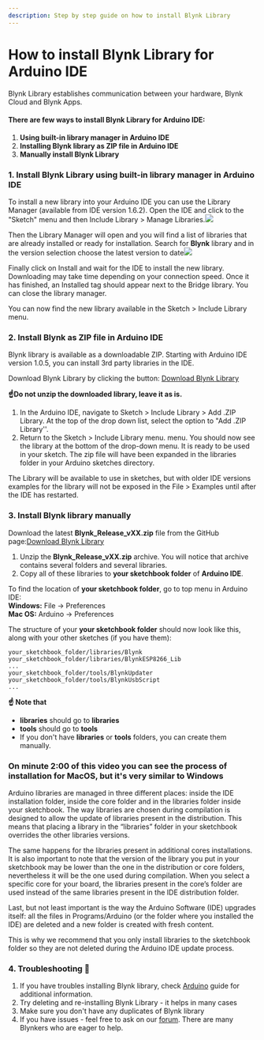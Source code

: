 ```yaml
---
description: Step by step guide on how to install Blynk Library
---
```


# How to install Blynk Library for Arduino IDE

Blynk Library establishes communication between your hardware, Blynk Cloud and Blynk Apps.&#x20;

#### There are few ways to install Blynk Library for Arduino IDE: <a href="#there-are-few-ways-to-install-blynk-library-for-arduino-ide" id="there-are-few-ways-to-install-blynk-library-for-arduino-ide"></a>

1. **Using built-in library manager in Arduino IDE**
2. **Installing Blynk library as ZIP file in Arduino IDE**
3. **Manually install Blynk Library**

### 1. Install Blynk Library using built-in library manager in Arduino IDE <a href="#1-install-blynk-library-using-built-in-library-manager-in-arduino-ide" id="1-install-blynk-library-using-built-in-library-manager-in-arduino-ide"></a>

To install a new library into your Arduino IDE you can use the Library Manager (available from IDE version 1.6.2). Open the IDE and click to the "Sketch" menu and then Include Library > Manage Libraries.![](https://blynk.intercom-attachments-1.com/i/o/166433746/acccf446076ff541d782d143/LibraryManager\_1.png)

Then the Library Manager will open and you will find a list of libraries that are already installed or ready for installation. Search for **Blynk** library and in the version selection choose the latest version to date![](https://downloads.intercomcdn.com/i/o/166428160/2f77559f97b573848291b0b8/Screen+Shot+2019-11-27+at+2.33.38+PM.png)

Finally click on Install and wait for the IDE to install the new library. Downloading may take time depending on your connection speed. Once it has finished, an Installed tag should appear next to the Bridge library. You can close the library manager.

You can now find the new library available in the Sketch > Include Library menu.

### 2. Install Blynk as ZIP file in Arduino IDE <a href="#2-install-blynk-as-zip-file-in-arduino-ide" id="2-install-blynk-as-zip-file-in-arduino-ide"></a>

Blynk library is available as a downloadable ZIP. Starting with Arduino IDE version 1.0.5, you can install 3rd party libraries in the IDE.&#x20;

Download Blynk Library by clicking the button: [Download Blynk Library](https://github.com/blynkkk/blynk-library/releases/latest)

**☝️Do not unzip the downloaded library, leave it as is.**

1. In the Arduino IDE, navigate to Sketch > Include Library > Add .ZIP Library. At the top of the drop down list, select the option to "Add .ZIP Library''.
2. Return to the Sketch > Include Library menu. menu. You should now see the library at the bottom of the drop-down menu. It is ready to be used in your sketch. The zip file will have been expanded in the libraries folder in your Arduino sketches directory.

The Library will be available to use in sketches, but with older IDE versions examples for the library will not be exposed in the File > Examples until after the IDE has restarted.

### 3. Install Blynk library manually <a href="#3-install-blynk-library-manually" id="3-install-blynk-library-manually"></a>

Download the latest **Blynk\_Release\_vXX.zip** file from the GitHub page:[Download Blynk Library](https://github.com/blynkkk/blynk-library/releases/latest)

1. Unzip the **Blynk\_Release\_vXX.zip** archive. You will notice that archive contains several folders and several libraries.
2. Copy all of these libraries to **your sketchbook folder** of **Arduino IDE**.&#x20;

To find the location of **your sketchbook folder**, go to top menu in Arduino IDE:\
**Windows:** File → Preferences\
**Mac OS:** Arduino → Preferences

The structure of your **your sketchbook folder** should now look like this, along with your other sketches (if you have them):

```
your_sketchbook_folder/libraries/Blynk
your_sketchbook_folder/libraries/BlynkESP8266_Lib
...
your_sketchbook_folder/tools/BlynkUpdater
your_sketchbook_folder/tools/BlynkUsbScript
...
```

**☝️ Note that**&#x20;

* **libraries** should go to **libraries**&#x20;
* **tools** should go to **tools**
* If you don't have **libraries** or **tools** folders, you can create them manually.

### On minute 2:00 of this video you can see the process of installation for MacOS, but it's very similar to Windows <a href="#on-minute-200-of-this-video-you-can-see-the-process-of-installation-for-macos-but-its-very-similar-t" id="on-minute-200-of-this-video-you-can-see-the-process-of-installation-for-macos-but-its-very-similar-t"></a>

Arduino libraries are managed in three different places: inside the IDE installation folder, inside the core folder and in the libraries folder inside your sketchbook. The way libraries are chosen during compilation is designed to allow the update of libraries present in the distribution. This means that placing a library in the “libraries” folder in your sketchbook overrides the other libraries versions.

The same happens for the libraries present in additional cores installations. It is also important to note that the version of the library you put in your sketchbook may be lower than the one in the distribution or core folders, nevertheless it will be the one used during compilation. When you select a specific core for your board, the libraries present in the core’s folder are used instead of the same libraries present in the IDE distribution folder.

Last, but not least important is the way the Arduino Software (IDE) upgrades itself: all the files in Programs/Arduino (or the folder where you installed the IDE) are deleted and a new folder is created with fresh content.

This is why we recommend that you only install libraries to the sketchbook folder so they are not deleted during the Arduino IDE update process.

### 4. Troubleshooting 🚨 <a href="#4-troubleshooting" id="4-troubleshooting"></a>

1. If you have troubles installing Blynk library,  check [Arduino](https://www.arduino.cc/en/guide/libraries) guide for additional information.&#x20;
2. Try deleting and re-installing Blynk Library - it helps in many cases
3. Make sure you don't have any duplicates of Blynk library&#x20;
4. If you have issues - feel free to ask on our [forum](http://community.blynk.cc/). There are many Blynkers who are eager to help.

### &#x20; <a href="#h_d5153c7aee" id="h_d5153c7aee"></a>

